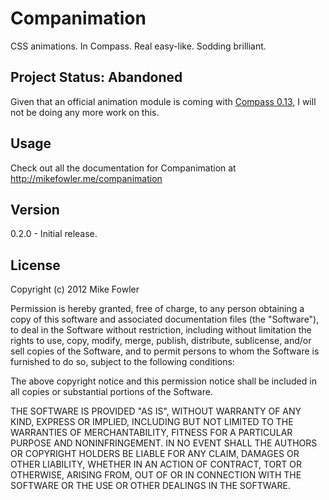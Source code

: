 # Companimation

CSS animations. In Compass. Real easy-like. Sodding brilliant.

## Project Status: Abandoned

Given that an official animation module is coming with [Compass 0.13](http://beta.compass-style.org/reference/compass/css3/animation/), I will not be doing any more work on this.

## Usage

Check out all the documentation for Companimation at http://mikefowler.me/companimation

## Version

0.2.0 - Initial release.

## License

Copyright (c) 2012 Mike Fowler

Permission is hereby granted, free of charge, to any person obtaining a copy of this software and associated documentation files (the "Software"), to deal in the Software without restriction, including without limitation the rights to use, copy, modify, merge, publish, distribute, sublicense, and/or sell copies of the Software, and to permit persons to whom the Software is furnished to do so, subject to the following conditions:

The above copyright notice and this permission notice shall be included in all copies or substantial portions of the Software.

THE SOFTWARE IS PROVIDED "AS IS", WITHOUT WARRANTY OF ANY KIND, EXPRESS OR IMPLIED, INCLUDING BUT NOT LIMITED TO THE WARRANTIES OF MERCHANTABILITY, FITNESS FOR A PARTICULAR PURPOSE AND NONINFRINGEMENT. IN NO EVENT SHALL THE AUTHORS OR COPYRIGHT HOLDERS BE LIABLE FOR ANY CLAIM, DAMAGES OR OTHER LIABILITY, WHETHER IN AN ACTION OF CONTRACT, TORT OR OTHERWISE, ARISING FROM, OUT OF OR IN CONNECTION WITH THE SOFTWARE OR THE USE OR OTHER DEALINGS IN THE SOFTWARE.

